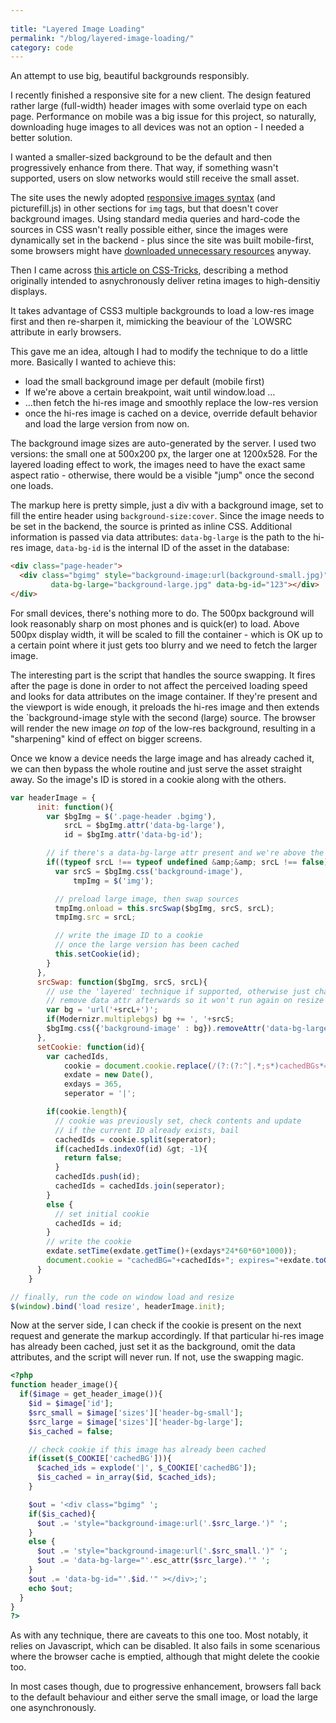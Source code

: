 ```yaml
---
 
title: "Layered Image Loading"
permalink: "/blog/layered-image-loading/"
category: code
---
```


<p class="lead">An attempt to use big, beautiful backgrounds responsibly.</p>

I recently finished a responsive site for a new client. The design featured rather large (full-width) header images with some overlaid type on each page. Performance on mobile was a big issue for this project, so naturally, downloading huge images to all devices was not an option - I needed a better solution.

I wanted a smaller-sized background to be the default and then progressively enhance from there. That way, if something wasn't supported, users on slow networks would still receive the small asset.

The site uses the newly adopted [responsive images syntax](http://responsiveimages.org) (and picturefill.js) in other sections for `img` tags, but that doesn't cover background images. Using standard media queries and hard-code the sources in CSS wasn't really possible either, since the images were dynamically set in the backend - plus since the site was built mobile-first, some browsers might have [downloaded unnecessary resources](http://timkadlec.com/mq/test10.php) anyway.

Then I came across [this article on CSS-Tricks](http://css-tricks.com/the-layered-look/), describing a method originally intended to asnychronously deliver retina images to high-densitiy displays.

It takes advantage of CSS3 multiple backgrounds to load a low-res image first and then re-sharpen it, mimicking the beaviour of the `LOWSRC attribute in early browsers.

This gave me an idea, altough I had to modify the technique to do a little more.
Basically I wanted to achieve this:

<ul>
  <li>load the small background image per default (mobile first)</li>
  <li>If we're above a certain breakpoint, wait until window.load …</li>
  <li>…then fetch the hi-res image and smoothly replace the low-res version</li>
  <li>once the hi-res image is cached on a device, override default behavior and load the large version from now on.</li>
</ul>

The background image sizes are auto-generated by the server. I used two versions: the small one at 500x200 px, the larger one at 1200x528. For the layered loading effect to work, the images need to have the exact same aspect ratio - otherwise, there would be a visible "jump" once the second one loads.

The markup here is pretty simple, just a div with a background image, set to fill the entire header using `background-size:cover`. Since the image needs to be set in the backend, the source is printed as inline CSS. Additional information is passed via data attributes: `data-bg-large` is the path to the hi-res image, `data-bg-id` is the internal ID of the asset in the database:

``` html
<div class="page-header">
  <div class="bgimg" style="background-image:url(background-small.jpg)" 
         data-bg-large="background-large.jpg" data-bg-id="123"></div>
</div>
```

For small devices, there's nothing more to do. The 500px background will look reasonably sharp on most phones and is quick(er) to load. Above 500px display width, it will be scaled to fill the container - which is OK up to a certain point where it just gets too blurry and we need to fetch the larger image.

The interesting part is the script that handles the source swapping. It fires after the page is done in order to not affect the perceived loading speed and looks for data attributes on the image container. If they're present and the viewport is wide enough, it preloads the hi-res image and then extends the `background-image style with the second (large) source. The browser will render the new image _on top_ of the low-res background, resulting in a "sharpening" kind of effect on bigger screens.

Once we know a device needs the large image and has already cached it, we can then bypass the whole routine and just serve the asset straight away. So the image's ID is stored in a cookie along with the others.

``` javascript
var headerImage = {
      init: function(){
        var $bgImg = $('.page-header .bgimg'),
            srcL = $bgImg.attr('data-bg-large'),
            id = $bgImg.attr('data-bg-id');

        // if there's a data-bg-large attr present and we're above the breakpoint
        if((typeof srcL !== typeof undefined &amp;&amp; srcL !== false) &amp;&amp; ww() &gt;= bp.medium){
          var srcS = $bgImg.css('background-image'),
              tmpImg = $('img');

          // preload large image, then swap sources
          tmpImg.onload = this.srcSwap($bgImg, srcS, srcL);
          tmpImg.src = srcL;

          // write the image ID to a cookie
          // once the large version has been cached
          this.setCookie(id);
        }
      },
      srcSwap: function($bgImg, srcS, srcL){
        // use the 'layered' technique if supported, otherwise just change src
        // remove data attr afterwards so it won't run again on resize
        var bg = 'url('+srcL+')';
        if(Modernizr.multiplebgs) bg += ', '+srcS;
        $bgImg.css({'background-image' : bg}).removeAttr('data-bg-large');
      },
      setCookie: function(id){
        var cachedIds,
            cookie = document.cookie.replace(/(?:(?:^|.*;s*)cachedBGs*=s*([^;]*).*$)|^.*$/, "$1"),
            exdate = new Date(),
            exdays = 365,
            seperator = '|';

        if(cookie.length){
          // cookie was previously set, check contents and update
          // if the current ID already exists, bail
          cachedIds = cookie.split(seperator);
          if(cachedIds.indexOf(id) &gt; -1){
            return false;
          }
          cachedIds.push(id);
          cachedIds = cachedIds.join(seperator);
        }
        else {
          // set initial cookie  
          cachedIds = id;
        }
        // write the cookie
        exdate.setTime(exdate.getTime()+(exdays*24*60*60*1000));
        document.cookie = "cachedBG="+cachedIds+"; expires="+exdate.toGMTString()+"; path=/";
      }
    }

// finally, run the code on window load and resize
$(window).bind('load resize', headerImage.init);
```

Now at the server side, I can check if the cookie is present on the next request and generate the markup accordingly. If that particular hi-res image has already been cached, just set it as the background, omit the data attributes, and the script will never run. If not, use the swapping magic.

``` php
<?php
function header_image(){
  if($image = get_header_image()){
    $id = $image['id'];
    $src_small = $image['sizes']['header-bg-small'];
    $src_large = $image['sizes']['header-bg-large'];
    $is_cached = false;

    // check cookie if this image has already been cached
    if(isset($_COOKIE['cachedBG'])){
      $cached_ids = explode('|', $_COOKIE['cachedBG']);
      $is_cached = in_array($id, $cached_ids);
    }

    $out = '<div class="bgimg" ';
    if($is_cached){
      $out .= 'style="background-image:url('.$src_large.')" ';
    }
    else {
      $out .= 'style="background-image:url('.$src_small.')" ';
      $out .= 'data-bg-large="'.esc_attr($src_large).'" ';
    }
    $out .= 'data-bg-id="'.$id.'" ></div>;';
    echo $out;
  }
}
?>
```

As with any technique, there are caveats to this one too. Most notably, it relies on Javascript, which can be disabled. It also fails in some scenarious where the browser cache is emptied, although that might delete the cookie too. 

In most cases though, due to progressive enhancement, browsers fall back to the default behaviour and either serve the small image, or load the large one asynchronously.